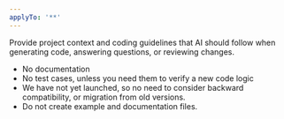 ```yaml
---
applyTo: '**'
---
```

Provide project context and coding guidelines that AI should follow when generating code, answering questions, or reviewing changes.

- No documentation
- No test cases, unless you need them to verify a new code logic
- We have not yet launched, so no need to consider backward compatibility, or migration from old versions.
- Do not create example and documentation files.